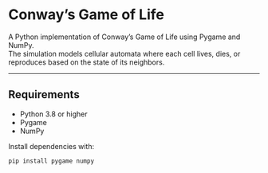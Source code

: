 # Conway’s Game of Life

A Python implementation of Conway’s Game of Life using Pygame and NumPy.  
The simulation models cellular automata where each cell lives, dies, or reproduces based on the state of its neighbors.

---

## Requirements

- Python 3.8 or higher  
- Pygame  
- NumPy  

Install dependencies with:

```bash
pip install pygame numpy

